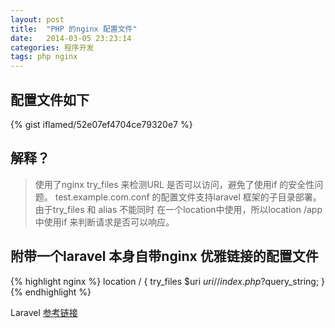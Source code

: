 ```yaml
---
layout: post
title:  "PHP 的nginx 配置文件"
date:   2014-03-05 23:23:14
categories: 程序开发
tags: php nginx
---
```


## 配置文件如下
{% gist iflamed/52e07ef4704ce79320e7 %}


## 解释？
> 使用了nginx try_files 来检测URL 是否可以访问，避免了使用if 的安全性问题。
> test.example.com.conf 的配置文件支持laravel 框架的子目录部署。由于try_files 和 alias 不能同时
> 在一个location中使用，所以location /app 中使用if 来判断请求是否可以响应。

## 附带一个laravel 本身自带nginx 优雅链接的配置文件
{% highlight nginx %}
location / {
    try_files $uri $uri/ /index.php?$query_string;
}
{% endhighlight %}

Laravel [参考链接][laravel]

[laravel]: http://v4.golaravel.com/docs/4.2/installation#pretty-urls
